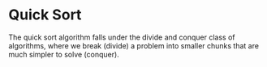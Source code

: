 # Quick Sort

The quick sort algorithm falls under the divide and conquer class of algorithms, where we break (divide) a problem into smaller chunks that are much simpler to solve (conquer).
